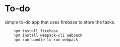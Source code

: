 # To-do
simple to-do app that uses firebase to store the tasks.

```
    npm install firebase
    npm install webpack-cli webpack
    npm run bundle to run webpack
```
